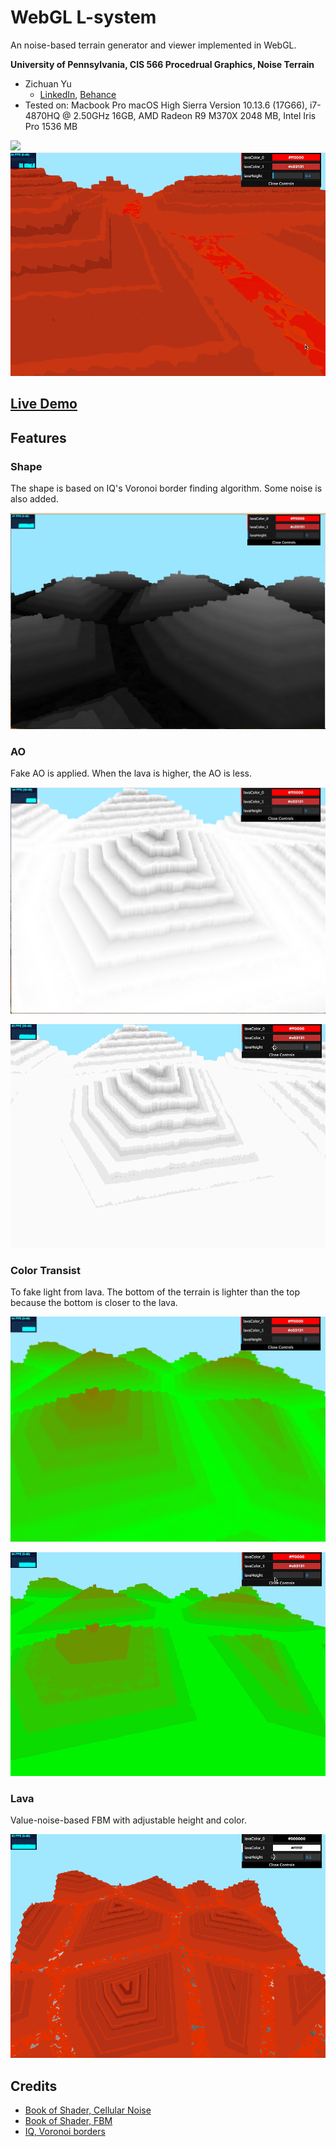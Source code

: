 # WebGL L-system

An noise-based terrain generator and viewer implemented in WebGL.

**University of Pennsylvania, CIS 566 Procedrual Graphics, Noise Terrain**

* Zichuan Yu
  * [LinkedIn](https://www.linkedin.com/in/zichuan-yu/), [Behance](https://www.behance.net/zainyu717ebcc)
* Tested on: Macbook Pro macOS High Sierra Version 10.13.6 (17G66), i7-4870HQ @ 2.50GHz 16GB, AMD Radeon R9 M370X 2048 MB, Intel Iris Pro 1536 MB

![](img/result.png)
![](img/result.gif)

## [Live Demo](https://zichuanyun.github.io/noisy-terrain-WebGL/)

## Features

### Shape

The shape is based on IQ's Voronoi border finding algorithm. Some noise is also added.

![](img/shape.png)

### AO

Fake AO is applied. When the lava is higher, the AO is less.

![](img/AO.png)

![](img/AO.gif)

### Color Transist

To fake light from lava. The bottom of the terrain is lighter than the top because the bottom is closer to the lava.

![](img/ct.png)

![](img/ct.gif)


### Lava

Value-noise-based FBM with adjustable height and color.

![lava](img/lava.gif)




## Credits

- [Book of Shader, Cellular Noise](https://thebookofshaders.com/12/)
- [Book of Shader, FBM](https://thebookofshaders.com/13/)
- [IQ, Voronoi borders](https://thebookofshaders.com/12/)


